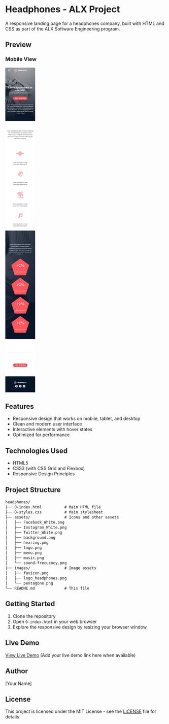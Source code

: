 # Headphones - ALX Project

A responsive landing page for a headphones company, built with HTML and CSS as part of the ALX Software Engineering program.

## Preview

### Mobile View
![Mobile View](./mobile.png)

## Features

- Responsive design that works on mobile, tablet, and desktop
- Clean and modern user interface
- Interactive elements with hover states
- Optimized for performance

## Technologies Used

- HTML5
- CSS3 (with CSS Grid and Flexbox)
- Responsive Design Principles

## Project Structure

```
headphones/
├── 0-index.html          # Main HTML file
├── 0-styles.css          # Main stylesheet
├── assets/               # Icons and other assets
│   ├── Facebook_White.png
│   ├── Instagram_White.png
│   ├── Twitter_White.png
│   ├── background.png
│   ├── hearing.png
│   ├── logo.png
│   ├── menu.png
│   ├── music.png
│   └── sound-frecuency.png
├── images/               # Image assets
│   ├── favicon.png
│   ├── logo_headphones.png
│   └── pentagone.png
└── README.md             # This file
```

## Getting Started

1. Clone the repository
2. Open `0-index.html` in your web browser
3. Explore the responsive design by resizing your browser window

## Live Demo

[View Live Demo](#) (Add your live demo link here when available)

## Author

[Your Name]

## License

This project is licensed under the MIT License - see the [LICENSE](LICENSE) file for details